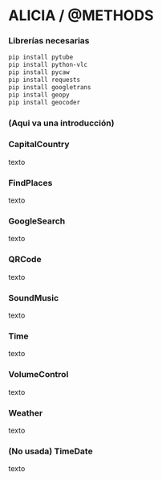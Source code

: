 
# ALICIA / @METHODS

### Librerías necesarias
```bash
pip install pytube
pip install python-vlc
pip install pycaw
pip install requests
pip install googletrans
pip install geopy
pip install geocoder
```

### (Aqui va una introducción)

### CapitalCountry

texto

### FindPlaces

texto

### GoogleSearch

texto

### QRCode

texto

### SoundMusic

texto

### Time

texto

### VolumeControl

texto

### Weather

texto

### (No usada) TimeDate 

texto

